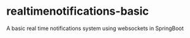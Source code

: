 # realtimenotifications-basic
A basic real time notifications system using websockets in SpringBoot
